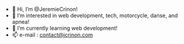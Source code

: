 - 👋 Hi, I’m @JeremieCrinon!
- 👀 I’m interested in web development, tech, motorcycle, danse, and apnea! 
- 🌱 I’m currently learning web development!
- 📫 e-mail : contact@jcrinon.com

<!---
JeremieCrinon/JeremieCrinon is a ✨ special ✨ repository because its `README.md` (this file) appears on your GitHub profile.
You can click the Preview link to take a look at your changes.
--->
